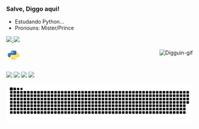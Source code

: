 ### Salve, Diggo aqui!

- Estudando Python...
- Pronouns: Mister/Prince

<div>
  <a href="https://beacons.ai/c-Campos-ss">
  <img height="180em" src="https://github-readme-stats.vercel.app/api?username=Diggo07&show_icons=true&theme=dark&include_all_commits=true&count_private=true"/>
  <img height="180em" src="https://github-readme-stats.vercel.app/api/top-langs/?username=Diggo07&layout=compact&langs_count=16&theme=dark"/>
</div>
  
<div style="display: inline_block"><br>
  <img align="center" alt="Digguin-Python" height="30" width="40" src="https://raw.githubusercontent.com/devicons/devicon/master/icons/python/python-original.svg">
  <img align="right" alt="Digguin-gif" src="https://encrypted-tbn0.gstatic.com/images?q=tbn:ANd9GcRFBP8dKNPy8BfuipGofnjykq8PpPa37nGnzNkVf2_6eEv6ybesc3IGi7Qkd4jQK0CQetk&usqp=CAU">
</div>
  
##
  
<div>
  <a href="https://www.youtube.com/channel/UCKTxmRNLuaU9bPzulEz9Qeg" target="_blank"><img src="https://img.shields.io/badge/YouTube-FF0000?style=for-the-badge&logo=youtube&logoColor=white" target="_blank"></a>
  <a href="https://www.instagram.com/rodriggo.fonts/" target="_blank"><img src="https://img.shields.io/badge/-Instagram-%23E4405F?style=for-the-badge&logo=instagram&logoColor=white" target="_blank"></a>
 <a href="https://discord.gg/NYfUr92K" target="_blank"><img src="https://img.shields.io/badge/Discord-7289DA?style=for-the-badge&logo=discord&logoColor=white" target="_blank"></a> 
  <a href = "rodriggobr007@gmail.com"><img src="https://img.shields.io/badge/-Gmail-%23333?style=for-the-badge&logo=gmail&logoColor=white" target="_blank"></a> 
</div>

 ![Snake animation](https://github.com/Diggo07/Diggo07/blob/output/github-contribution-grid-snake.svg)
